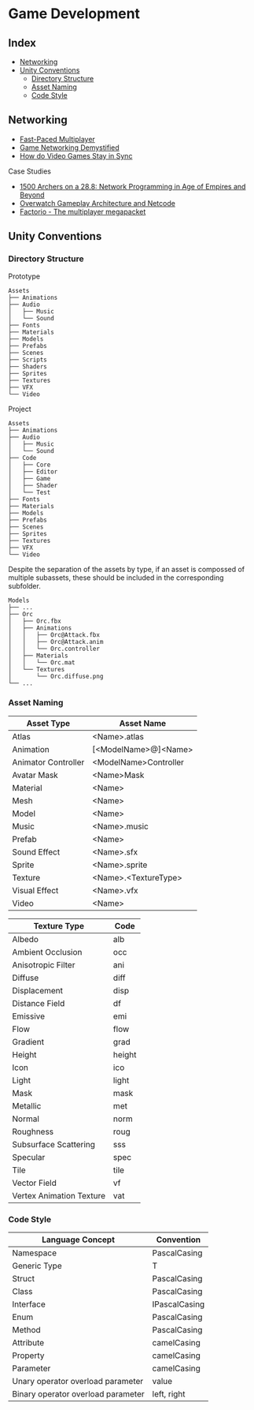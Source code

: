 # Game Development

## Index

* [Networking](#networking)
* [Unity Conventions](#unity-conventions)
  * [Directory Structure](#directory-structure)
  * [Asset Naming](#asset-naming)
  * [Code Style](#code-style)

## Networking

* [Fast-Paced Multiplayer](https://www.gabrielgambetta.com/client-server-game-architecture.html)
* [Game Networking Demystified](https://ruoyusun.com/2019/03/28/game-networking-1.html)
* [How do Video Games Stay in Sync](https://medium.com/geekculture/how-do-video-games-stay-in-sync-an-intro-to-the-fascinating-networking-of-real-time-games-e923e66e8a0f)

Case Studies
* [1500 Archers on a 28.8: Network Programming in Age of Empires and Beyond](https://www.gamedeveloper.com/programming/1500-archers-on-a-28-8-network-programming-in-age-of-empires-and-beyond)
* [Overwatch Gameplay Architecture and Netcode](https://www.youtube.com/watch?v=W3aieHjyNvw)
* [Factorio - The multiplayer megapacket](https://factorio.com/blog/post/fff-302)

## Unity Conventions

### Directory Structure

Prototype
```
Assets
├── Animations
├── Audio
│   ├── Music
│   └── Sound
├── Fonts
├── Materials
├── Models
├── Prefabs
├── Scenes
├── Scripts
├── Shaders
├── Sprites
├── Textures
├── VFX
└── Video
```

Project
```
Assets
├── Animations
├── Audio
│   ├── Music
│   └── Sound
├── Code
│   ├── Core
│   ├── Editor
│   ├── Game
│   ├── Shader
│   └── Test
├── Fonts
├── Materials
├── Models
├── Prefabs
├── Scenes
├── Sprites
├── Textures
├── VFX
└── Video
```

Despite the separation of the assets by type, if an asset is compossed of multiple subassets, these should be included in the corresponding subfolder.
```
Models
├── ...
├── Orc
│   ├── Orc.fbx
│   ├── Animations
│   │   ├── Orc@Attack.fbx
│   │   ├── Orc@Attack.anim
│   │   └── Orc.controller
│   ├── Materials
│   │   └── Orc.mat
│   └── Textures
│       └── Orc.diffuse.png
└── ...
```

### Asset Naming

| Asset Type | Asset Name |
| - | - |
| Atlas | \<Name\>.atlas |
| Animation | [\<ModelName\>@]\<Name\> |
| Animator Controller | \<ModelName\>Controller |
| Avatar Mask | \<Name\>Mask |
| Material | \<Name\> |
| Mesh | \<Name\> |
| Model | \<Name\> |
| Music | \<Name\>.music |
| Prefab | \<Name\> |
| Sound Effect | \<Name\>.sfx |
| Sprite | \<Name\>.sprite |
| Texture | \<Name\>.\<TextureType\> |
| Visual Effect | \<Name\>.vfx |
| Video | \<Name\> |

| Texture Type | Code |
| - | - |
| Albedo | alb |
| Ambient Occlusion | occ |
| Anisotropic Filter | ani |
| Diffuse | diff |
| Displacement | disp |
| Distance Field | df |
| Emissive | emi |
| Flow | flow |
| Gradient | grad |
| Height | height |
| Icon | ico |
| Light | light |
| Mask | mask |
| Metallic | met |
| Normal | norm |
| Roughness | roug |
| Subsurface Scattering | sss |
| Specular | spec |
| Tile | tile |
| Vector Field | vf |
| Vertex Animation Texture | vat |

### Code Style

| Language Concept | Convention |
| - | - |
| Namespace | PascalCasing |
| Generic Type | T |
| Struct | PascalCasing |
| Class | PascalCasing |
| Interface | IPascalCasing |
| Enum | PascalCasing |
| Method | PascalCasing |
| Attribute | camelCasing |
| Property | camelCasing |
| Parameter | camelCasing |
| Unary operator overload parameter | value |
| Binary operator overload parameter | left, right |
